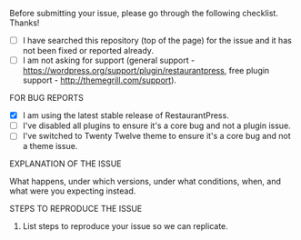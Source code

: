 
Before submitting your issue, please go through the following checklist. Thanks!

- [ ] I have searched this repository (top of the page) for the issue and it has not been fixed or reported already.
- [ ] I am not asking for support (general support - https://wordpress.org/support/plugin/restaurantpress, free plugin support - http://themegrill.com/support).

FOR BUG REPORTS

- [x] I am using the latest stable release of RestaurantPress.
- [ ] I've disabled all plugins to ensure it's a core bug and not a plugin issue.
- [ ] I've switched to Twenty Twelve theme to ensure it's a core bug and not a theme issue.

EXPLANATION OF THE ISSUE

What happens, under which versions, under what conditions, when, and what were you expecting instead.

STEPS TO REPRODUCE THE ISSUE

1. List steps to reproduce your issue so we can replicate.
